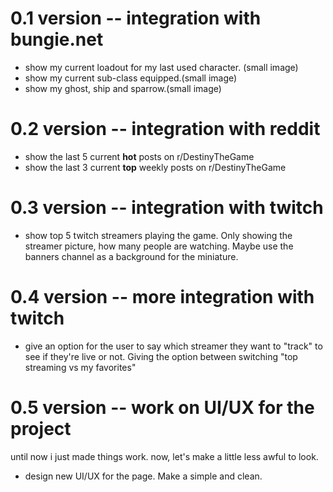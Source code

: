# 0.1 version -- integration with bungie.net
- show my current loadout for my last used character. (small image)
- show my current sub-class equipped.(small image)
- show my ghost, ship and sparrow.(small image)

# 0.2 version -- integration with reddit
- show the last 5 current **hot** posts on r/DestinyTheGame
- show the last 3 current **top** weekly posts on r/DestinyTheGame

# 0.3 version -- integration with twitch
- show top 5 twitch streamers playing the game. Only showing the streamer picture, how many people are watching. Maybe use the banners channel as a background for the miniature.

# 0.4 version -- more integration with twitch
- give an option for the user to say which streamer they want to "track" to see if they're live or not. Giving the option between switching "top streaming vs my favorites"

# 0.5 version -- work on UI/UX for the project
until now i just made things work. now, let's make a little less awful to look.
- design new UI/UX for the page. Make a simple and clean.